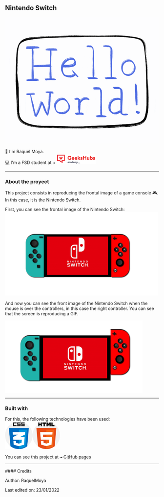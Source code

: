 ## Nintendo Switch
![Hola](/img/Hello.gif)

:wave: I'm Raquel Moya.</br>
:computer: I'm a FSD student at <kbd>⇥</kbd> <img src="/img/GHA.png" width="130em" /></br>

<hr>

### About the proyect

This project consists in reproducing the frontal image of a game console :video_game:. In this case, it is the Nintendo Switch.

First, you can see the frontal image of the Nintendo Switch:
<img src="img/Nintendo.png" width="500em"/>

And now you can see the front image of the Nintendo Switch when the mouse is over the controllers, in this case the right controller.
You can see that the screen is reproducing a GIF.

<img src="img/NintendoHover.png" width="450em"/>

<hr>

### Built with

For this, the following technologies have been used:</br>
<img src="img/css.png" width="90em"/><img src="img/html.png" width="90em"/>
</br>



You can see this project at <kbd>⇥</kbd> [GitHub pages](https://raquelmoya.github.io/proyectoNintendoCSS/ "GitHub pages")

<hr>
#### Credits

Author: RaquelMoya

Last edited on: 23/01/2022